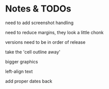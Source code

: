 # Notes & TODOs

need to add screenshot handling

need to reduce margins, they look a little chonk

versions need to be in order of release

take the 'cell outline away'

bigger graphics

left-align text

add proper dates back
